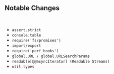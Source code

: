 ## Notable Changes

<br />

* `assert.strict`
* `console.table`
* `require('fs/promises')`
* `import/export`
* `require('perf_hooks')`
* `global.URL / global.URLSearchParams`
* `readable[@@asyncIterator] (Readable Streams)`
* `util.types`
